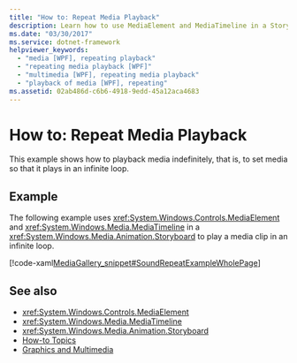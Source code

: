 ```yaml
---
title: "How to: Repeat Media Playback"
description: Learn how to use MediaElement and MediaTimeline in a Storyboard to play a media clip in an infinite loop.
ms.date: "03/30/2017"
ms.service: dotnet-framework
helpviewer_keywords: 
  - "media [WPF], repeating playback"
  - "repeating media playback [WPF]"
  - "multimedia [WPF], repeating media playback"
  - "playback of media [WPF], repeating"
ms.assetid: 02ab486d-c6b6-4918-9edd-45a12aca4683
---
```

# How to: Repeat Media Playback

This example shows how to playback media indefinitely, that is, to set media so that it plays in an infinite loop.  
  
## Example  

 The following example uses <xref:System.Windows.Controls.MediaElement> and <xref:System.Windows.Media.MediaTimeline> in a <xref:System.Windows.Media.Animation.Storyboard> to play a media clip in an infinite loop.  
  
 [!code-xaml[MediaGallery_snippet#SoundRepeatExampleWholePage](~/samples/snippets/csharp/VS_Snippets_Wpf/MediaGallery_snippet/CSharp/SoundRepeatExample.xaml#soundrepeatexamplewholepage)]  
  
## See also

- <xref:System.Windows.Controls.MediaElement>
- <xref:System.Windows.Media.MediaTimeline>
- <xref:System.Windows.Media.Animation.Storyboard>
- [How-to Topics](audio-and-video-how-to-topics.md)
- [Graphics and Multimedia](index.md)
